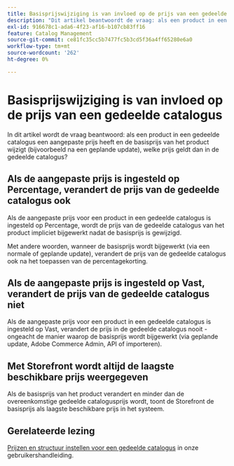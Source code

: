 ```yaml
---
title: Basisprijswijziging is van invloed op de prijs van een gedeelde catalogus
description: "Dit artikel beantwoordt de vraag: als een product in een gedeelde catalogus een aangepaste prijs heeft en de basisprijs van het product verandert (bijvoorbeeld na een geplande update), welke prijs van toepassing is in de gedeelde catalogus?"
exl-id: 916678c1-ada6-4f23-af16-b107cb83ff16
feature: Catalog Management
source-git-commit: ce81fc35cc5b7477fc5b3cd5f36a4ff65280e6a0
workflow-type: tm+mt
source-wordcount: '262'
ht-degree: 0%

---
```


# Basisprijswijziging is van invloed op de prijs van een gedeelde catalogus

In dit artikel wordt de vraag beantwoord: als een product in een gedeelde catalogus een aangepaste prijs heeft en de basisprijs van het product wijzigt (bijvoorbeeld na een geplande update), welke prijs geldt dan in de gedeelde catalogus?

## Als de aangepaste prijs is ingesteld op Percentage, verandert de prijs van de gedeelde catalogus ook

Als de aangepaste prijs voor een product in een gedeelde catalogus is ingesteld op Percentage, wordt de prijs van de gedeelde catalogus van het product impliciet bijgewerkt nadat de basisprijs is gewijzigd.

Met andere woorden, wanneer de basisprijs wordt bijgewerkt (via een normale of geplande update), verandert de prijs van de gedeelde catalogus ook na het toepassen van de percentagekorting.

## Als de aangepaste prijs is ingesteld op Vast, verandert de prijs van de gedeelde catalogus niet

Als de aangepaste prijs voor een product in een gedeelde catalogus is ingesteld op Vast, verandert de prijs in de gedeelde catalogus nooit - ongeacht de manier waarop de basisprijs wordt bijgewerkt (via geplande update, Adobe Commerce Admin, API of importeren).

## Met Storefront wordt altijd de laagste beschikbare prijs weergegeven

Als de basisprijs van het product verandert en minder dan de overeenkomstige gedeelde catalogusprijs wordt, toont de Storefront de basisprijs als laagste beschikbare prijs in het systeem.

## Gerelateerde lezing

[Prijzen en structuur instellen voor een gedeelde catalogus](https://experienceleague.adobe.com/docs/commerce-admin/b2b/shared-catalogs/define/catalog-shared-pricing-structure.html) in onze gebruikershandleiding.
